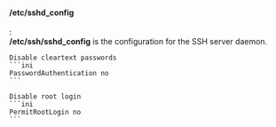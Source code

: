 #### /etc/sshd\_config
:   
    **/etc/ssh/sshd_config** is the configuration for the SSH server daemon.
    
    Disable cleartext passwords
    ```ini
    PasswordAuthentication no
    ```

    Disable root login
    ```ini
    PermitRootLogin no
    ```
